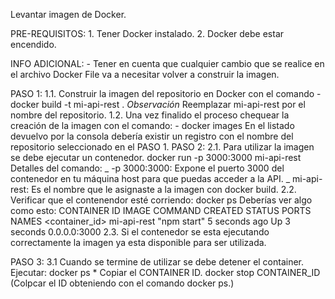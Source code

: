 Levantar imagen de Docker.

PRE-REQUISITOS: 1. Tener Docker instalado. 2. Docker debe estar encendido.

INFO ADICIONAL: - Tener en cuenta que cualquier cambio que se realice en el archivo Docker File va a necesitar volver a construir la imagen.

PASO 1:
1.1. Construir la imagen del repositorio en Docker con el comando - docker build -t mi-api-rest .
_Observación_ Reemplazar mi-api-rest por el nombre del repositorio.
1.2. Una vez finalido el proceso chequear la creación de la imagen con el comando: - docker images
En el listado devuelvo por la consola debería existir un registro con el nombre del repositorio seleccionado en el PASO 1.
PASO 2:
2.1. Para utilizar la imagen se debe ejecutar un contenedor.
docker run -p 3000:3000 mi-api-rest
Detalles del comando:
_ -p 3000:3000: Expone el puerto 3000 del contenedor en tu máquina host para que puedas acceder a la API.
_ mi-api-rest: Es el nombre que le asignaste a la imagen con docker build.
2.2. Verificar que el contenendor esté corriendo:
docker ps
Deberías ver algo como esto:
CONTAINER ID IMAGE COMMAND CREATED STATUS PORTS NAMES
<container_id> mi-api-rest "npm start" 5 seconds ago Up 3 seconds 0.0.0.0:3000
2.3. Si el contenedor se esta ejecutando correctamente la imagen ya esta disponible para ser utilizada.

PASO 3:
3.1 Cuando se termine de utilizar se debe detener el container.
Ejecutar: docker ps \* Copiar el CONTAINER ID.
docker stop CONTAINER_ID (Colpcar el ID obteniendo con el comando docker ps.)

